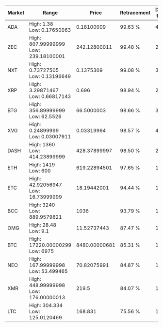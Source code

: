 | Market | Range | Price| Retracement | Doubles to 50% |
| --- | --- | --- | --- | --- |
| ADA | High: 1.38<br />Low: 0.17650063 | 0.18100009 | 99.63 % | 4.30 |
| ZEC | High: 807.99999999<br />Low: 239.18100001 | 242.12800011 | 99.48 % | 2.16 |
| NXT | High: 0.73727505<br />Low: 0.13196649 | 0.1375309 | 99.08 % | 3.16 |
| XRP | High: 3.29871467<br />Low: 0.66817143 | 0.696 | 98.94 % | 2.85 |
| BTG | High: 356.89999999<br />Low: 62.5526 | 66.5000003 | 98.66 % | 3.15 |
| XVG | High: 0.24899999<br />Low: 0.03007911 | 0.03319964 | 98.57 % | 4.20 |
| DASH | High: 1360<br />Low: 414.23899999 | 428.37899997 | 98.50 % | 2.07 |
| ETH | High: 1419<br />Low: 600 | 619.22894501 | 97.65 % | 1.63 |
| ETC | High: 42.92056947<br />Low: 16.73999999 | 18.19442001 | 94.44 % | 1.64 |
| BCC | High: 3240<br />Low: 889.9579821 | 1036 | 93.79 % | 1.99 |
| OMG | High: 28.48<br />Low: 9.1 | 11.52737443 | 87.47 % | 1.63 |
| BTC | High: 17220.00000299<br />Low: 6975 | 8480.00000681 | 85.31 % | 1.43 |
| NEO | High: 167.99999998<br />Low: 53.499465 | 70.82075991 | 84.87 % | 1.56 |
| XMR | High: 448.99999998<br />Low: 176.00000013 | 219.5 | 84.07 % | 1.42 |
| LTC | High: 304.334<br />Low: 125.0120469 | 168.831 | 75.56 % | 1.27 |
